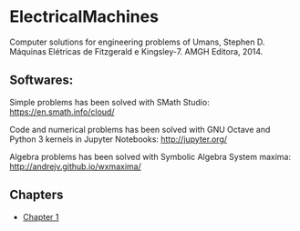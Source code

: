 # ElectricalMachines
Computer solutions for engineering problems of Umans, Stephen D. Máquinas Elétricas de Fitzgerald e Kingsley-7. AMGH Editora, 2014.

## Softwares:
Simple problems has been solved with SMath Studio: https://en.smath.info/cloud/

Code and numerical problems has been solved with GNU Octave and Python 3 kernels 
in Jupyter Notebooks: http://jupyter.org/

Algebra problems has been solved with Symbolic Algebra System maxima: 
http://andrejv.github.io/wxmaxima/

## Chapters
*  [Chapter 1](chapter_1/cap1.md)
